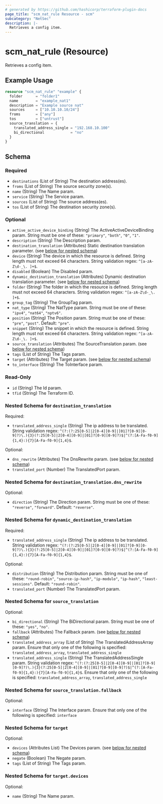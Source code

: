 ```yaml
---
# generated by https://github.com/hashicorp/terraform-plugin-docs
page_title: "scm_nat_rule Resource - scm"
subcategory: "NetSec"
description: |-
  Retrieves a config item.
---
```


# scm_nat_rule (Resource)

Retrieves a config item.

## Example Usage

```terraform
resource "scm_nat_rule" "example" {
  folder      = "folder1"
  name        = "example_nat1"
  description = "Example source nat"
  sources     = ["10.10.10.10/24"]
  froms       = ["any"]
  tos         = ["untrust"]
  source_translation = {
    translated_address_single = "192.168.10.100"
    bi_directional            = "no"
  }
}
```

<!-- schema generated by tfplugindocs -->
## Schema

### Required

- `destinations` (List of String) The destination address(es).
- `froms` (List of String) The source security zone(s).
- `name` (String) The Name param.
- `service` (String) The Service param.
- `sources` (List of String) The source address(es).
- `tos` (List of String) The destination security zone(s).

### Optional

- `active_active_device_binding` (String) The ActiveActiveDeviceBinding param. String must be one of these: `"primary"`, `"both"`, `"0"`, `"1"`.
- `description` (String) The Description param.
- `destination_translation` (Attributes) Static destination translation parameter. (see [below for nested schema](#nestedatt--destination_translation))
- `device` (String) The device in which the resource is defined. String length must not exceed 64 characters. String validation regex: `^[a-zA-Z\d-_\. ]+$`.
- `disabled` (Boolean) The Disabled param.
- `dynamic_destination_translation` (Attributes) Dynamic destination translation parameter. (see [below for nested schema](#nestedatt--dynamic_destination_translation))
- `folder` (String) The folder in which the resource is defined. String length must not exceed 64 characters. String validation regex: `^[a-zA-Z\d-_\. ]+$`.
- `group_tag` (String) The GroupTag param.
- `nat_type` (String) The NatType param. String must be one of these: `"ipv4"`, `"nat64"`, `"nptv6"`.
- `position` (String) The Position param. String must be one of these: `"pre"`, `"post"`. Default: `"pre"`.
- `snippet` (String) The snippet in which the resource is defined. String length must not exceed 64 characters. String validation regex: `^[a-zA-Z\d-_\. ]+$`.
- `source_translation` (Attributes) The SourceTranslation param. (see [below for nested schema](#nestedatt--source_translation))
- `tags` (List of String) The Tags param.
- `target` (Attributes) The Target param. (see [below for nested schema](#nestedatt--target))
- `to_interface` (String) The ToInterface param.

### Read-Only

- `id` (String) The Id param.
- `tfid` (String) The Terraform ID.

<a id="nestedatt--destination_translation"></a>
### Nested Schema for `destination_translation`

Required:

- `translated_address_single` (String) The ip address to be translated. String validation regex: `^(?:(?:25[0-5]|2[0-4][0-9]|[01]?[0-9][0-9]?)\.){3}(?:25[0-5]|2[0-4][0-9]|[01]?[0-9][0-9]?)$|^(?:[A-Fa-f0-9]{1,4}:){7}[A-Fa-f0-9]{1,4}$`.

Optional:

- `dns_rewrite` (Attributes) The DnsRewrite param. (see [below for nested schema](#nestedatt--destination_translation--dns_rewrite))
- `translated_port` (Number) The TranslatedPort param.

<a id="nestedatt--destination_translation--dns_rewrite"></a>
### Nested Schema for `destination_translation.dns_rewrite`

Optional:

- `direction` (String) The Direction param. String must be one of these: `"reverse"`, `"forward"`. Default: `"reverse"`.



<a id="nestedatt--dynamic_destination_translation"></a>
### Nested Schema for `dynamic_destination_translation`

Required:

- `translated_address_single` (String) The ip address to be translated. String validation regex: `^(?:(?:25[0-5]|2[0-4][0-9]|[01]?[0-9][0-9]?)\.){3}(?:25[0-5]|2[0-4][0-9]|[01]?[0-9][0-9]?)$|^(?:[A-Fa-f0-9]{1,4}:){7}[A-Fa-f0-9]{1,4}$`.

Optional:

- `distribution` (String) The Distribution param. String must be one of these: `"round-robin"`, `"source-ip-hash"`, `"ip-modulo"`, `"ip-hash"`, `"least-sessions"`. Default: `"round-robin"`.
- `translated_port` (Number) The TranslatedPort param.


<a id="nestedatt--source_translation"></a>
### Nested Schema for `source_translation`

Optional:

- `bi_directional` (String) The BiDirectional param. String must be one of these: `"yes"`, `"no"`.
- `fallback` (Attributes) The Fallback param. (see [below for nested schema](#nestedatt--source_translation--fallback))
- `translated_address_array` (List of String) The TranslatedAddressArray param. Ensure that only one of the following is specified: `translated_address_array`, `translated_address_single`
- `translated_address_single` (String) The TranslatedAddressSingle param. String validation regex: `^(?:(?:25[0-5]|2[0-4][0-9]|[01]?[0-9][0-9]?)\.){3}(?:25[0-5]|2[0-4][0-9]|[01]?[0-9][0-9]?)$|^(?:[A-Fa-f0-9]{1,4}:){7}[A-Fa-f0-9]{1,4}$`. Ensure that only one of the following is specified: `translated_address_array`, `translated_address_single`

<a id="nestedatt--source_translation--fallback"></a>
### Nested Schema for `source_translation.fallback`

Optional:

- `interface` (String) The Interface param. Ensure that only one of the following is specified: `interface`



<a id="nestedatt--target"></a>
### Nested Schema for `target`

Optional:

- `devices` (Attributes List) The Devices param. (see [below for nested schema](#nestedatt--target--devices))
- `negate` (Boolean) The Negate param.
- `tags` (List of String) The Tags param.

<a id="nestedatt--target--devices"></a>
### Nested Schema for `target.devices`

Optional:

- `name` (String) The Name param.
